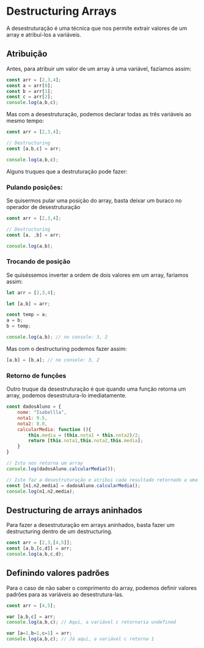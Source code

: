 # Destructuring Arrays

A desestruturação é uma técnica que nos permite extrair valores de um array e atribuí-los a variáveis.

## Atribuição

Antes, para atribuir um valor de um array à uma variável, fazíamos assim:

```javascript
const arr = [2,3,4];
const a = arr[0];
const b = arr[1];
const c = arr[2];
console.log(a,b,c);
```

Mas com a desestruturação, podemos declarar todas as três variáveis ao mesmo tempo:

```javascript
const arr = [2,3,4];

// Destructuring
const [a,b,c] = arr;

console.log(a,b,c);
```

Alguns truques que a destruturação pode fazer:

### Pulando posições:

Se quisermos pular uma posição do array, basta deixar um buraco no operador de desestruturação

```javascript
const arr = [2,3,4];

// Destructuring
const [a, ,b] = arr;

console.log(a,b);
```

### Trocando de posição

Se quiséssemos inverter a ordem de dois valores em um array, fariamos assim:

```javascript
let arr = [2,3,4];

let [a,b] = arr;

const temp = a;
a = b;
b = temp;

console.log(a,b); // no console: 3, 2
```

Mas com o destructuring podemos fazer assim:

```javascript
[a,b] = [b,a]; // no console: 3, 2
```

### Retorno de funções

Outro truque da desestruturação é que quando uma função retorna um array, podemos desestrutura-lo imediatamente.

```javascript
const dadosAluno = {
    nome: "Isabellla",
    nota1: 9.5,
    nota2: 8.0,
    calcularMedia: function (){
        this.media = (this.nota1 + this.nota2)/2;
        return [this.nota1,this.nota2,this.media];
    }
}

// Isto nos retorna um array
console.log(dadosAluno.calcularMedia()); 

// Isto faz a desestruturação e atribui cada resultado retornado a uma variável 
const [n1,n2,media] = dadosAluno.calcularMedia();
console.log(n1,n2,media);
```

## Destructuring de arrays aninhados

Para fazer a desestruturação em arrays aninhados, basta fazer um destructuring dentro de um destructuring.


```javascript
const arr = [2,3,[4,5]];
const [a,b,[c,d]] = arr;
console.log(a,b,c,d);
```

## Definindo valores padrões

Para o caso de não saber o comprimento do array, podemos definir valores padrões para as variáveis ao desestrutura-las.

```javascript
const arr = [4,5];

var [a,b,c] = arr;
console.log(a,b,c); // Aqui, a variável c retornaria undefined

var [a=1,b=1,c=1] = arr;
console.log(a,b,c); // Já aqui, a variável c retorna 1
```